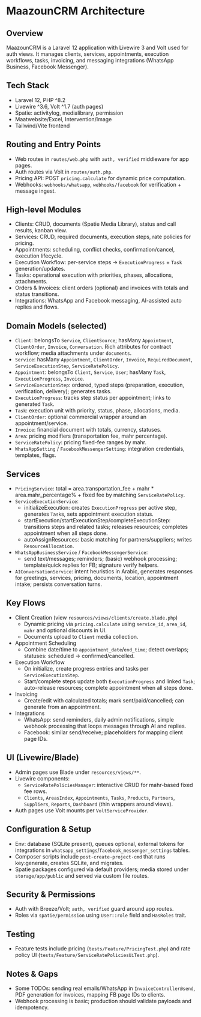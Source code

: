 # MaazounCRM Architecture

## Overview
MaazounCRM is a Laravel 12 application with Livewire 3 and Volt used for auth views. It manages clients, services, appointments, execution workflows, tasks, invoicing, and messaging integrations (WhatsApp Business, Facebook Messenger).

## Tech Stack
- Laravel 12, PHP ^8.2
- Livewire ^3.6, Volt ^1.7 (auth pages)
- Spatie: activitylog, medialibrary, permission
- Maatwebsite/Excel, Intervention/Image
- Tailwind/Vite frontend

## Routing and Entry Points
- Web routes in `routes/web.php` with `auth, verified` middleware for app pages.
- Auth routes via Volt in `routes/auth.php`.
- Pricing API: POST `pricing.calculate` for dynamic price computation.
- Webhooks: `webhooks/whatsapp`, `webhooks/facebook` for verification + message ingest.

## High-level Modules
- Clients: CRUD, documents (Spatie Media Library), status and call results, kanban view.
- Services: CRUD, required documents, execution steps, rate policies for pricing.
- Appointments: scheduling, conflict checks, confirmation/cancel, execution lifecycle.
- Execution Workflow: per-service steps → `ExecutionProgress` + `Task` generation/updates.
- Tasks: operational execution with priorities, phases, allocations, attachments.
- Orders & Invoices: client orders (optional) and invoices with totals and status transitions.
- Integrations: WhatsApp and Facebook messaging, AI-assisted auto replies and flows.

## Domain Models (selected)
- `Client`: belongsTo `Service`, `ClientSource`; hasMany `Appointment`, `ClientOrder`, `Invoice`, `Conversation`. Rich attributes for contract workflow; media attachments under `documents`.
- `Service`: hasMany `Appointment`, `ClientOrder`, `Invoice`, `RequiredDocument`, `ServiceExecutionStep`, `ServiceRatePolicy`.
- `Appointment`: belongsTo `Client`, `Service`, `User`; hasMany `Task`, `ExecutionProgress`, `Invoice`.
- `ServiceExecutionStep`: ordered, typed steps (preparation, execution, verification, delivery); generates tasks.
- `ExecutionProgress`: tracks step status per appointment; links to generated `Task`.
- `Task`: execution unit with priority, status, phase, allocations, media.
- `ClientOrder`: optional commercial wrapper around an appointment/service.
- `Invoice`: financial document with totals, currency, statuses.
- `Area`: pricing modifiers (transportation fee, mahr percentage).
- `ServiceRatePolicy`: pricing fixed-fee ranges by mahr.
- `WhatsAppSetting` / `FacebookMessengerSetting`: integration credentials, templates, flags.

## Services
- `PricingService`: total = area.transportation_fee + mahr * area.mahr_percentage% + fixed fee by matching `ServiceRatePolicy`.
- `ServiceExecutionService`:
  - initializeExecution: creates `ExecutionProgress` per active step, generates `Task`s, sets appointment execution status.
  - startExecution/startExecutionStep/completeExecutionStep: transitions steps and related tasks; releases resources; completes appointment when all steps done.
  - autoAssignResources: basic matching for partners/suppliers; writes `ResourceAllocation`.
- `WhatsAppBusinessService` / `FacebookMessengerService`:
  - send text/messages; reminders; (basic) webhook processing; template/quick replies for FB; signature verify helpers.
- `AIConversationService`: intent heuristics in Arabic, generates responses for greetings, services, pricing, documents, location, appointment intake; persists conversation turns.

## Key Flows
- Client Creation (view `resources/views/clients/create.blade.php`)
  - Dynamic pricing via `pricing.calculate` using `service_id`, `area_id`, `mahr` and optional discounts in UI.
  - Documents upload to `Client` media collection.
- Appointment Scheduling
  - Combine date/time to `appointment_date`/`end_time`; detect overlaps; statuses: scheduled → confirmed/cancelled.
- Execution Workflow
  - On initialize, create progress entries and tasks per `ServiceExecutionStep`.
  - Start/complete steps update both `ExecutionProgress` and linked `Task`; auto-release resources; complete appointment when all steps done.
- Invoicing
  - Create/edit with calculated totals; mark sent/paid/cancelled; can generate from an appointment.
- Integrations
  - WhatsApp: send reminders, daily admin notifications, simple webhook processing that loops messages through AI and replies.
  - Facebook: similar send/receive; placeholders for mapping client page IDs.

## UI (Livewire/Blade)
- Admin pages use Blade under `resources/views/**`.
- Livewire components:
  - `ServiceRatePoliciesManager`: interactive CRUD for mahr-based fixed fee rows.
  - `Clients`, `AreasIndex`, `Appointments`, `Tasks`, `Products`, `Partners`, `Suppliers`, `Reports`, `Dashboard` (thin wrappers around views).
- Auth pages use Volt mounts per `VoltServiceProvider`.

## Configuration & Setup
- Env: database (SQLite present), queues optional, external tokens for integrations in `whatsapp_settings`/`facebook_messenger_settings` tables.
- Composer scripts include `post-create-project-cmd` that runs key:generate, creates SQLite, and migrates.
- Spatie packages configured via default providers; media stored under `storage/app/public` and served via custom file routes.

## Security & Permissions
- Auth with Breeze/Volt; `auth, verified` guard around app routes.
- Roles via `spatie/permission` using `User::role` field and `HasRoles` trait.

## Testing
- Feature tests include pricing (`tests/Feature/PricingTest.php`) and rate policy UI (`tests/Feature/ServiceRatePoliciesUiTest.php`).

## Notes & Gaps
- Some TODOs: sending real emails/WhatsApp in `InvoiceController@send`, PDF generation for invoices, mapping FB page IDs to clients.
- Webhook processing is basic; production should validate payloads and idempotency.
